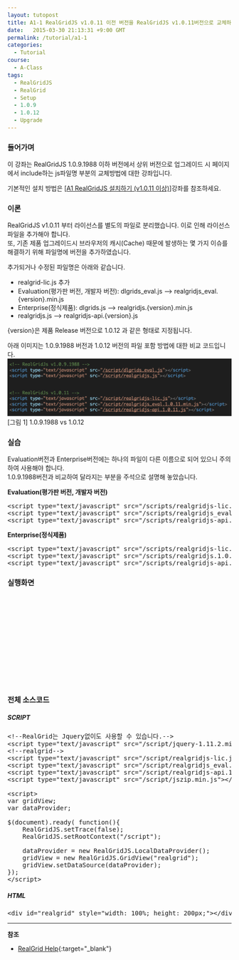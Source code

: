 ```yaml
---
layout: tutopost
title: A1-1 RealGridJS v1.0.11 이전 버전을 RealGridJS v1.0.11버전으로 교체하기
date:   2015-03-30 21:13:31 +9:00 GMT
permalink: /tutorial/a1-1
categories:
  - Tutorial
course:
  - A-Class
tags: 
  - RealGridJS
  - RealGrid
  - Setup
  - 1.0.9
  - 1.0.12
  - Upgrade
---
```


### 들어가며

이 강좌는 RealGridJS 1.0.9.1988 이하 버전에서 상위 버전으로 업그레이드 시 페이지에서 include하는 js파일명 부분의 교체방법에 대한 강좌입니다.    

기본적인 설치 방법은 \[[A1 RealGridJS 설치하기 (v1.0.11 이상)](/tutorial/a1)\]강좌를 참조하세요.

### 이론

RealGridJS v1.0.11 부터 라이선스를 별도의 파일로 분리했습니다. 이로 인해 라이선스파일을 추가해야 합니다.    
또, 기존 제품 업그레이드시 브라우저의 캐시(Cache) 때문에 발생하는 몇 가지 이슈를 해결하기 위해 파일명에 버전을 추가하였습니다.

추가되거나 수정된 파일명은 아래와 같습니다.

* realgrid-lic.js 추가
* Evaluation(평가판 버전, 개발자 버전): dlgrids_eval.js --> realgridjs_eval.{version}.min.js
* Enterprise(정식제품): dlgrids.js --> realgridjs.{version}.min.js 
* realgridjs.js --> realgridjs-api.{version}.js

{version}은 제품 Release 버전으로 1.0.12 과 같은 형태로 지정됩니다.

아래 이미지는 1.0.9.1988 버전과 1.0.12 버전의 파일 포함 방법에 대한 비교 코드입니다.
![](/images/tutorials/a1-1.png)
\[그림 1\] 1.0.9.1988 vs 1.0.12

### 실습

Evaluation버전과 Enterprise버전에는 하나의 파일이 다른 이름으로 되어 있으니 주의하여 사용해야 합니다.    
1.0.9.1988버전과 비교하여 달라지는 부분을 주석으로 설명해 놓았습니다.

**Evaluation(평가판 버전, 개발자 버전)**

<pre class="prettyprint">
&lt;script type="text/javascript" src="/scripts/realgridjs-lic.js"&gt;&lt;/script&gt;
&lt;script type="text/javascript" src="/scripts/realgridjs_eval.1.0.12.min.js"&gt;&lt;/script&gt;
&lt;script type="text/javascript" src="/scripts/realgridjs-api.1.0.12.js"&gt;&lt;/script&gt;</pre>

**Enterprise(정식제품)**

<pre class="prettyprint">
&lt;script type="text/javascript" src="/scripts/realgridjs-lic.js"&gt;&lt;/script&gt;
&lt;script type="text/javascript" src="/scripts/realgridjs.1.0.12.min.js"&gt;&lt;/script&gt;
&lt;script type="text/javascript" src="/scripts/realgridjs-api.1.0.12.js"&gt;&lt;/script&gt;</pre>

### 실행화면

<script type="text/javascript" src="/script/realgridjs-lic.js"></script>
<script type="text/javascript" src="/script/realgridjs_eval.1.0.12.min.js"></script>
<script type="text/javascript" src="/script/realgridjs-api.1.0.12.js"></script>
<script type="text/javascript" src="/script/jszip.min.js"></script>
<script>
var gridView;
var dataProvider;

$(document).ready( function(){
    RealGridJS.setTrace(false);
    RealGridJS.setRootContext("/script");
    
    dataProvider = new RealGridJS.LocalDataProvider();
    gridView = new RealGridJS.GridView("realgrid");
    gridView.setDataSource(dataProvider);    
});   
</script>

<div id="realgrid" style="width: 100%; height: 200px;"></div>
<p></p>

### 전체 소스코드

##### SCRIPT    
<pre class="prettyprint full-source-script">
&lt;!--RealGrid&#xb294; Jquery&#xc5c6;&#xc774;&#xb3c4; &#xc0ac;&#xc6a9;&#xd560; &#xc218; &#xc788;&#xc2b5;&#xb2c8;&#xb2e4;.--&gt;
&lt;script type=&quot;text/javascript&quot; src=&quot;/script/jquery-1.11.2.min.js&quot;&gt;&lt;/script&gt;
&lt;!--realgrid--&gt;
&lt;script type=&quot;text/javascript&quot; src=&quot;/script/realgridjs-lic.js&quot;&gt;&lt;/script&gt;
&lt;script type=&quot;text/javascript&quot; src=&quot;/script/realgridjs_eval.1.0.12.min.js&quot;&gt;&lt;/script&gt;
&lt;script type=&quot;text/javascript&quot; src=&quot;/script/realgridjs-api.1.0.12.js&quot;&gt;&lt;/script&gt;
&lt;script type=&quot;text/javascript&quot; src=&quot;/script/jszip.min.js&quot;&gt;&lt;/script&gt;

&lt;script&gt;
var gridView;
var dataProvider;

$(document).ready( function(){
    RealGridJS.setTrace(false);
    RealGridJS.setRootContext(&quot;/script&quot;);
    
    dataProvider = new RealGridJS.LocalDataProvider();
    gridView = new RealGridJS.GridView(&quot;realgrid&quot;);
    gridView.setDataSource(dataProvider);    
});   
&lt;/script&gt;
</pre>

##### HTML
<pre class="prettyprint full-source-html">
&lt;div id=&quot;realgrid&quot; style=&quot;width: 100%; height: 200px;&quot;&gt;&lt;/div&gt;
</pre>

---
**참조**

* [RealGrid Help](http://help.realgrid.com){:target="_blank"}